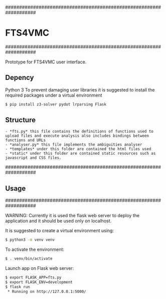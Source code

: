 ###################################################################
# FTS4VMC
###################################################################

Prototype for FTS4VMC user interface.

## Depency
Python 3
To prevent damaging user libraries it is suggested to install the required packages under a virtual environment

```bash
$ pip install z3-solver pydot lrparsing Flask
```

## Structure

    - *fts.py* this file contains the definitions of functions used to upload files and execute analysis also includes bindings between functions and URLs
    - *analyser.py* this file implements the ambiguities analyser
    - *templates* under this folder are contained the html files used
    - *static* under this folder are contained static resources such as javascript and CSS files.

###################################################################
## Usage
###################################################################

WARNING: Currently it is used the flask web server to deploy the application and it should be used only on localhost.

It is suggested to create a virtual environment using:
```bash
$ python3 -m venv venv
```

To activate the environment:
```bash
$ . venv/bin/activate
```

Launch app on Flask web server:
```bash
$ export FLASK_APP=fts.py
$ export FLASK_ENV=development
$ flask run
 * Running on http://127.0.0.1:5000/
```
